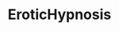 ---
title: EroticHypnosis
crosslinks:
- gonewildaudio
- HypnoHookup
- hypnosis
- MissMarieCherry
- crossdreaming
- whitewitches
- BDSMcommunity
- gonewildstories
- SuicideWatch
- hotwife_cuckold
---